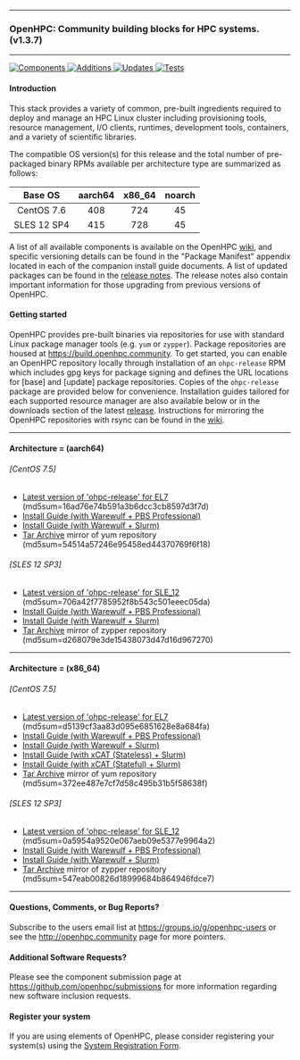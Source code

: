 
---

### OpenHPC: Community building blocks for HPC systems. (v1.3.7)

---

[![Components](https://img.shields.io/badge/components%20available-88-green.svg) ](https://github.com/openhpc/ohpc/wiki/Component-List-v1.3.6)
[![Additions](https://img.shields.io/badge/new%20additions-7-blue.svg) ](https://github.com/openhpc/ohpc/releases/tag/v1.3.6.GA)
[![Updates](https://img.shields.io/badge/updates-41%25-lightgrey.svg) ](https://github.com/openhpc/ohpc/releases/tag/v1.3.6.GA)
[![Tests](https://img.shields.io/badge/test%20coverage-%20%20%20-brightgreen.svg) ](http://test.openhpc.community:8080/job/1.3.x/view/1.3.6/)


#### Introduction

This stack provides a variety of common, pre-built ingredients required to
deploy and manage an HPC Linux cluster including provisioning tools, resource
management, I/O clients, runtimes, development tools, containers, and a variety of
scientific libraries.

The compatible OS version(s) for this release and the total number of
pre-packaged binary RPMs available per architecture type are summarized as follows:

Base OS     | aarch64 | x86_64  | noarch
:---:       | :---:   | :---:   | :---:
CentOS 7.6  | 408     | 724     | 45
SLES 12 SP4 | 415     | 728     | 45

A list of all available components is available on the OpenHPC
[wiki](https://github.com/openhpc/ohpc/wiki/Component-List-v1.3.7), and
specific versioning details can be found in the "Package Manifest" appendix
located in each of the companion install guide documents. A list of updated
packages can be found in the [release
notes](https://github.com/openhpc/ohpc/releases/tag/v1.3.6.GA). The release
notes also contain important information for those upgrading from previous
versions of OpenHPC.

#### Getting started

OpenHPC provides pre-built binaries via repositories for use with standard
Linux package manager tools (e.g. ```yum``` or ```zypper```). Package
repositories are housed at https://build.openhpc.community. To get started, you
can enable an OpenHPC repository locally through installation of an
```ohpc-release``` RPM which includes gpg keys for package signing and defines
the URL locations for [base] and [update] package repositories. Copies of the
```ohpc-release``` package are provided below for convenience. Installation guides 
tailored for each supported resource manager are also available below or in
the downloads section of the latest
[release](https://github.com/openhpc/ohpc/releases/tag/v1.3.6.GA). Instructions
for mirroring the OpenHPC repositories with rsync can be found in the
[wiki](https://github.com/openhpc/ohpc/wiki/Repository-Access-via-rsync).

---

#### Architecture = (aarch64)

###### [CentOS 7.5]
* [Latest version of 'ohpc-release' for EL7](https://github.com/openhpc/ohpc/releases/download/v1.3.GA/ohpc-release-1.3-1.el7.aarch64.rpm) (md5sum=16ad76e74b591a3b6dcc3cb8597d3f7d)
* [Install Guide (with Warewulf + PBS Professional)](https://github.com/openhpc/ohpc/releases/download/v1.3.6.GA/Install_guide-CentOS7-Warewulf-PBSPro-1.3.6-aarch64.pdf)
* [Install Guide (with Warewulf + Slurm)](https://github.com/openhpc/ohpc/releases/download/v1.3.6.GA/Install_guide-CentOS7-Warewulf-SLURM-1.3.6-aarch64.pdf)
* [Tar Archive](http://build.openhpc.community/dist/1.3.6/OpenHPC-1.3.6.CentOS_7.aarch64.tar) mirror of yum repository (md5sum=54514a57246e95458ed44370769f6f18)

###### [SLES 12 SP3]
* [Latest version of 'ohpc-release' for SLE_12](https://github.com/openhpc/ohpc/releases/download/v1.3.GA/ohpc-release-1.3-1.sle12.aarch64.rpm) (md5sum=706a42f7785952f8b543c501eeec05da)
* [Install Guide (with Warewulf + PBS Professional)](https://github.com/openhpc/ohpc/releases/download/v1.3.6.GA/Install_guide-SLE_12-Warewulf-PBSPro-1.3.6-aarch64.pdf)
* [Install Guide (with Warewulf + Slurm)](https://github.com/openhpc/ohpc/releases/download/v1.3.6.GA/Install_guide-SLE_12-Warewulf-SLURM-1.3.6-aarch64.pdf)
* [Tar Archive](http://build.openhpc.community/dist/1.3.6/OpenHPC-1.3.6.SLE_12.aarch64.tar) mirror of zypper repository (md5sum=d268079e3de15438073d47d16d967270)

---

#### Architecture = (x86_64)

###### [CentOS 7.5]
* [Latest version of 'ohpc-release' for EL7](https://github.com/openhpc/ohpc/releases/download/v1.3.GA/ohpc-release-1.3-1.el7.x86_64.rpm) (md5sum=d5139cf3aa83d095e6851628e8a684fa)
* [Install Guide (with Warewulf + PBS Professional)](https://github.com/openhpc/ohpc/releases/download/v1.3.6.GA/Install_guide-CentOS7-Warewulf-PBSPro-1.3.6-x86_64.pdf)
* [Install Guide (with Warewulf + Slurm)](https://github.com/openhpc/ohpc/releases/download/v1.3.6.GA/Install_guide-CentOS7-Warewulf-SLURM-1.3.6-x86_64.pdf)
* [Install Guide (with xCAT (Stateless) + Slurm)](https://github.com/openhpc/ohpc/releases/download/v1.3.6.GA/Install_guide-CentOS7-xCAT-Stateless-SLURM-1.3.6-x86_64.pdf)
* [Install Guide (with xCAT (Stateful) + Slurm)](https://github.com/openhpc/ohpc/releases/download/v1.3.6.GA/Install_guide-CentOS7-xCAT-Stateful-SLURM-1.3.6-x86_64.pdf)
* [Tar Archive](http://build.openhpc.community/dist/1.3.6/OpenHPC-1.3.6.CentOS_7.x86_64.tar) mirror of yum repository (md5sum=372ee487e7cf7d58c495b31b5f58638f)

###### [SLES 12 SP3]
* [Latest version of 'ohpc-release' for SLE_12](https://github.com/openhpc/ohpc/releases/download/v1.3.GA/ohpc-release-1.3-1.sle12.x86_64.rpm) (md5sum=0a5954a9520e067aeb09e5377e9964a2)
* [Install Guide (with Warewulf + PBS Professional)](https://github.com/openhpc/ohpc/releases/download/v1.3.6.GA/Install_guide-SLE_12-Warewulf-PBSPro-1.3.6-x86_64.pdf)
* [Install Guide (with Warewulf + Slurm)](https://github.com/openhpc/ohpc/releases/download/v1.3.6.GA/Install_guide-SLE_12-Warewulf-SLURM-1.3.6-x86_64.pdf)
* [Tar Archive](http://build.openhpc.community/dist/1.3.6/OpenHPC-1.3.6.SLE_12.x86_64.tar) mirror of zypper repository (md5sum=547eab00826d18999684b864946fdce7)

---

#### Questions, Comments, or Bug Reports?

Subscribe to the users email list at https://groups.io/g/openhpc-users or see
the http://openhpc.community page for more pointers.

#### Additional Software Requests?

Please see the component submission page at
https://github.com/openhpc/submissions for more information regarding new
software inclusion requests.

#### Register your system

If you are using elements of OpenHPC, please consider registering your
system(s) using the [System Registration
Form](https://drive.google.com/open?id=1KvFM5DONJigVhOlmDpafNTDDRNTYVdolaYYzfrHkOWI).


